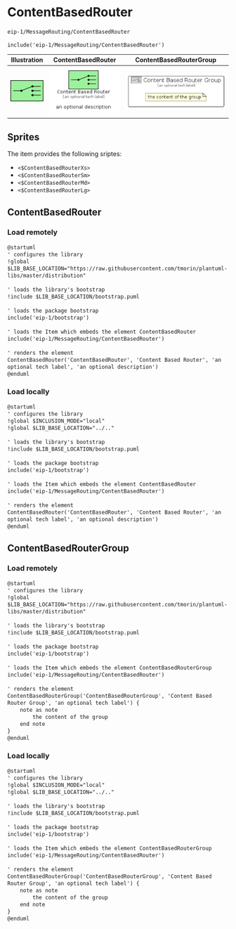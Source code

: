# ContentBasedRouter


```text
eip-1/MessageRouting/ContentBasedRouter
```

```text
include('eip-1/MessageRouting/ContentBasedRouter')
```



| Illustration | ContentBasedRouter | ContentBasedRouterGroup |
| :---: | :---: | :---: |
| ![illustration for Illustration](../../eip-1/MessageRouting/ContentBasedRouter.png) | ![illustration for ContentBasedRouter](../../eip-1/MessageRouting/ContentBasedRouter.Local.png) | ![illustration for ContentBasedRouterGroup](../../eip-1/MessageRouting/ContentBasedRouterGroup.Local.png) |



## Sprites
The item provides the following sriptes:

- `<$ContentBasedRouterXs>`
- `<$ContentBasedRouterSm>`
- `<$ContentBasedRouterMd>`
- `<$ContentBasedRouterLg>`





## ContentBasedRouter

### Load remotely
```plantuml
@startuml
' configures the library
!global $LIB_BASE_LOCATION="https://raw.githubusercontent.com/tmorin/plantuml-libs/master/distribution"

' loads the library's bootstrap
!include $LIB_BASE_LOCATION/bootstrap.puml

' loads the package bootstrap
include('eip-1/bootstrap')

' loads the Item which embeds the element ContentBasedRouter
include('eip-1/MessageRouting/ContentBasedRouter')

' renders the element
ContentBasedRouter('ContentBasedRouter', 'Content Based Router', 'an optional tech label', 'an optional description')
@enduml
```

### Load locally
```plantuml
@startuml
' configures the library
!global $INCLUSION_MODE="local"
!global $LIB_BASE_LOCATION="../.."

' loads the library's bootstrap
!include $LIB_BASE_LOCATION/bootstrap.puml

' loads the package bootstrap
include('eip-1/bootstrap')

' loads the Item which embeds the element ContentBasedRouter
include('eip-1/MessageRouting/ContentBasedRouter')

' renders the element
ContentBasedRouter('ContentBasedRouter', 'Content Based Router', 'an optional tech label', 'an optional description')
@enduml
```

## ContentBasedRouterGroup

### Load remotely
```plantuml
@startuml
' configures the library
!global $LIB_BASE_LOCATION="https://raw.githubusercontent.com/tmorin/plantuml-libs/master/distribution"

' loads the library's bootstrap
!include $LIB_BASE_LOCATION/bootstrap.puml

' loads the package bootstrap
include('eip-1/bootstrap')

' loads the Item which embeds the element ContentBasedRouterGroup
include('eip-1/MessageRouting/ContentBasedRouter')

' renders the element
ContentBasedRouterGroup('ContentBasedRouterGroup', 'Content Based Router Group', 'an optional tech label') {
    note as note
        the content of the group
    end note
}
@enduml
```

### Load locally
```plantuml
@startuml
' configures the library
!global $INCLUSION_MODE="local"
!global $LIB_BASE_LOCATION="../.."

' loads the library's bootstrap
!include $LIB_BASE_LOCATION/bootstrap.puml

' loads the package bootstrap
include('eip-1/bootstrap')

' loads the Item which embeds the element ContentBasedRouterGroup
include('eip-1/MessageRouting/ContentBasedRouter')

' renders the element
ContentBasedRouterGroup('ContentBasedRouterGroup', 'Content Based Router Group', 'an optional tech label') {
    note as note
        the content of the group
    end note
}
@enduml
```

